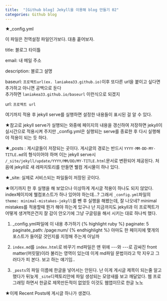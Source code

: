 ```yaml
---
title:  "[Github blog] Jekyll을 이용해 blog 만들기 02"
categories: Github blog
---
```

★_config.yml

이 파일은 전역설정 파일인가보다.
대충 훝어보자.

title: 블로그 타이틀

email: 내 메일 주소

description: 블로그 설명

baseurl: `프로젝트url(ex. laniakea33.github.io)`이후 또다른 url을 붙이고 싶다면 추가하고 아니면 공백으로 둔다<br>
추가하면 `laniakea33.github.io/baseurl` 이런식으로 되겠지

url: `프로젝트 url`

여기까지 적용 후 jekyll serve를 실행하면 설정한 내용들이 표시된 걸 알 수 있다.

★참고로 jekyll serve가 실행되는 와중에 페이지의 내용을 갱신하여 저장하면 jekyll이 실시간으로 적용시켜 주지만
_config.yml은 실행되는 serve를 종료한 후 다시 실행해야 적용이 되는 듯 하다.

★_posts : 게시글들이 저장되는 곳이다. 게시글의 경로는 반드시 `YYYY-MM-DD-MY-TITLE.md`의 형식이어야 하며
	이는 jekyll serve시 `/_site/jekyll/update/YYYY/MM/DD/MY-TITLE.html`문서로 변환되어 제공된다.
	처음에 jekyll로 새 레파지토리를 만들면 웰컴 게시물이 하나 있다.

★_site: 실제로 서비스되는 파일들이 저장된 곳이다.

★여기까지 한 후 실행을 해 보았으나 이상하게 게시글 적용이 하나도 되지 않았다. index페이지에 웰컴포스트가 하나 있어야 하는데...?
그래서 `_config.yml`파일의 `theme: minimal-mistakes-jekyll`를 뺀 후 실행을 해봤는데, 잘 나오네? minimal mistakes를 적용할때 뭔가 해야 하는게 있구나
난 지금까지도 jekyll과 이 프로젝트가 어떻게 생겨먹은건지 잘 감이 안오기에 그냥 구글링을 해서 시키는 대로 하나씩 했다.
1. _config.yml파일에 이 내용 추가하기
{% highlight ruby %}
paginate: 5
paginate_path: /page:num/
{% endhighlight %}
아마도 한 페이지에 몇개의 포스트가 들어갈 것인지를 지정해 주는게 아닐까

2. `index.md`를 `index.html`로 바꾸기
md파일은 맨 위에 ---와 ---로 감싸진 front matter(머릿말)이라 불리는 영역이 있는데
이게 md파일 문법이라고 막 지우고 그러다가 피 본다. 보고 하는 얘기임..

3. `_posts`의 파일 이름에 한글을 넣어서는 안된다.
난 이게 게시글 제목이 되는줄 알고 했다가 뒤늦게 `_site`디렉토리안에 파일 생성되는 모양새를 보고
깨달았다. 웹 프로그래밍 하면서 한글로 제목만든적이 없었듯 이것도 웹앱이므로 한글 노노

★이제 Recent Posts에 게시글 하나가 생겼다.